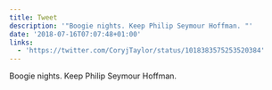```yaml
---
title: Tweet
description: '"Boogie nights. Keep Philip Seymour Hoffman. "'
date: '2018-07-16T07:07:48+01:00'
links:
  - 'https://twitter.com/CoryjTaylor/status/1018383575253520384'
---
```

Boogie nights. Keep Philip Seymour Hoffman. 
